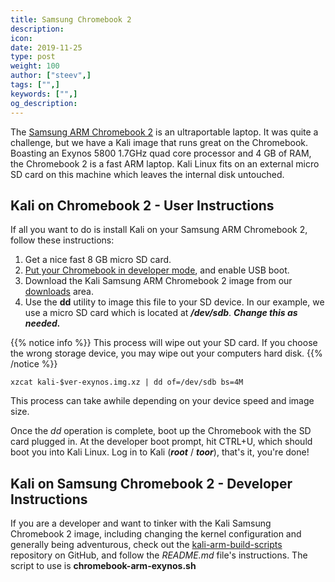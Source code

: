 ```yaml
---
title: Samsung Chromebook 2
description:
icon:
date: 2019-11-25
type: post
weight: 100
author: ["steev",]
tags: ["",]
keywords: ["",]
og_description:
---
```


The [Samsung ARM Chromebook 2](https://web.archive.org/web/20161111005125/http://www.samsung.com/us/computing/chromebooks/12-14/samsung-chromebook-2-13-3-xe503c32-k01us/) is an ultraportable laptop. It was quite a challenge, but we have a Kali image that runs great on the Chromebook. Boasting an Exynos 5800 1.7GHz quad core processor and 4 GB of RAM, the Chromebook 2 is a fast ARM laptop. Kali Linux fits on an external micro SD card on this machine which leaves the internal disk untouched.

## Kali on Chromebook 2 - User Instructions

If all you want to do is install Kali on your Samsung ARM Chromebook 2, follow these instructions:

1. Get a nice fast 8 GB micro SD card.
2. [Put your Chromebook in developer mode](http://www.chromium.org/chromium-os/developer-information-for-chrome-os-devices/samsung-arm-chromebook#TOC-Developer-Mode), and enable USB boot.
3. Download the Kali Samsung ARM Chromebook 2 image from our [downloads](https://www.offensive-security.com/kali-linux-arm-images/) area.
4. Use the **dd** utility to image this file to your SD device. In our example, we use a micro SD card which is located at **_/dev/sdb_**. **_Change this as needed._**

{{% notice info %}}
This process will wipe out your SD card. If you choose the wrong storage device, you may wipe out your computers hard disk.
{{% /notice %}}

```
xzcat kali-$ver-exynos.img.xz | dd of=/dev/sdb bs=4M
```

This process can take awhile depending on your device speed and image size.

Once the _dd_ operation is complete, boot up the Chromebook with the SD card plugged in. At the developer boot prompt, hit CTRL+U, which should boot you into Kali Linux. Log in to Kali (**_root_** / **_toor_**), that's it, you're done!

## Kali on Samsung Chromebook 2 - Developer Instructions

If you are a developer and want to tinker with the Kali Samsung Chromebook 2 image, including changing the kernel configuration and generally being adventurous, check out the [kali-arm-build-scripts](https://gitlab.com/kalilinux/build-scripts/kali-arm) repository on GitHub, and follow the _README.md_ file's instructions. The script to use is **chromebook-arm-exynos.sh**
